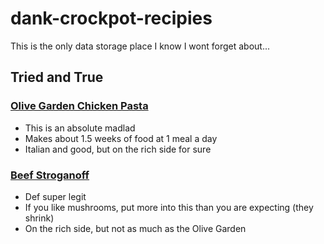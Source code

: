 # dank-crockpot-recipies

This is the only data storage place I know I wont forget about...

## Tried and True

### [Olive Garden Chicken Pasta](https://www.themagicalslowcooker.com/slow-cooker-olive-garden-chicken-pasta/)

* This is an absolute madlad
* Makes about 1.5 weeks of food at 1 meal a day
* Italian and good, but on the rich side for sure

### [Beef Stroganoff](https://www.bettycrocker.com/recipes/slow-cooker-beef-stroganoff/1b3f2c90-0924-4744-a7c2-1b82a4d4e133)

* Def super legit
* If you like mushrooms, put more into this than you are expecting (they shrink)
* On the rich side, but not as much as the Olive Garden
